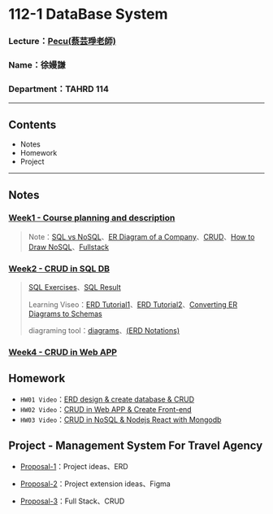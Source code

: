 
# 112-1 DataBase System 
### Lecture：[Pecu(蔡芸琤老師)](https://github.com/pecu?tab=repositories)
### Name：徐嫚謙
### Department：TAHRD 114
***
## Contents
* Notes
* Homework
* Project
***
## Notes
### [Week1 - Course planning and description](https://docs.google.com/presentation/d/1CP0D92DA8Ae8oyIKSquqUuTUpVqwLGT-14T32l9pf5U/edit#slide=id.g241186a303b_0_156)
> Note：[SQL vs NoSQL](https://phoenixnap.com/kb/sql-vs-nosql)、[ER Diagram of a Company](https://www.geeksforgeeks.org/er-diagram-of-a-company/)、[CRUD](https://www.freecodecamp.org/chinese/news/crud-operations-explained/)、[How to Draw NoSQL](https://www.techighness.com/post/how-to-draw-no-sql-data-model-diagram/)、[Fullstack](https://glints.com/tw/blog/what-is-a-full-stack-engineer/)
>
### [Week2 - CRUD in SQL DB](https://docs.google.com/presentation/d/1amn8pDX2Wx4N6ZjzhCGoQFJH4DqaRcQ2DJAdg3hbIrA/edit#slide=id.g27d1f2bcb60_0_24)
> [SQL Exercises](https://www.w3schools.com/sql/exercise.asp)、[SQL Result](https://www.w3schools.com/sql/trysql.asp?filename=trysql_insert_into_select)
> 
> Learning Viseo：[ERD Tutorial1](https://www.youtube.com/watch?v=QpdhBUYk7Kk)、[ERD Tutorial2](https://www.youtube.com/watch?v=-CuY5ADwn24)、[Converting ER Diagrams to Schemas](https://www.youtube.com/watch?v=xQRRf5fOAt8&t=6s)
>
> diagraming tool：[diagrams](https://app.diagrams.net/)、[(ERD Notations)](https://gitmind.com/erd-examples.html)
>
### [Week4 - CRUD in Web APP](https://docs.google.com/presentation/d/1053jwkOvLAdeQCDUJKq-c0NwxB3jOqlkiL244y0DPro/edit#slide=id.g27d1f2bcb60_0_44)
## Homework
* `HW01 Video`：[ERD design & create database & CRUD](https://youtu.be/xgtL3GRKgT0)
* `HW02 Video`：[CRUD in Web APP & Create Front-end](https://youtu.be/8pczMXLfHeA)
* `HW03 Video`：[CRUD in NoSQL & Nodejs React with Mongodb](https://youtu.be/4PwAVrYP6Hg)
## Project - Management System For Travel Agency
* [Proposal-1](https://youtu.be/1HhLKziO_Es)：Project ideas、ERD

* [Proposal-2](https://youtu.be/R7QjuFyrWTA)：Project extension ideas、Figma

* [Proposal-3](https://www.youtube.com/watch?v=IjcFvUmc-Ns)：Full Stack、CRUD

